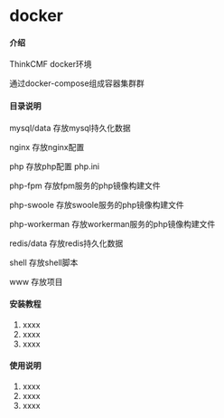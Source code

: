 # docker

#### 介绍

ThinkCMF docker环境

通过docker-compose组成容器集群群

#### 目录说明

mysql/data 存放mysql持久化数据

nginx 存放nginx配置

php 存放php配置 php.ini

php-fpm 存放fpm服务的php镜像构建文件

php-swoole 存放swoole服务的php镜像构建文件

php-workerman 存放workerman服务的php镜像构建文件

redis/data 存放redis持久化数据

shell 存放shell脚本

www 存放项目

#### 安装教程

1.  xxxx
2.  xxxx
3.  xxxx

#### 使用说明

1.  xxxx
2.  xxxx
3.  xxxx
